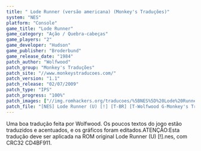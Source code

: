 ```yaml
---
title: " Lode Runner (versão americana) (Monkey's Traduções)"
system: "NES"
platform: "Console"
game_title: "Lode Runner"
game_category: "Ação / Quebra-cabeças"
game_players: "2"
game_developer: "Hudson"
game_publisher: "Broderbund"
game_release_date: "1984"
patch_author: "Wolfwood"
patch_group: "Monkey's Traduções"
patch_site: "//www.monkeystraducoes.com/"
patch_version: "1.1"
patch_release: "02/07/2009"
patch_type: "IPS"
patch_progress: "100%"
patch_images: ["//img.romhackers.org/traducoes/%5BNES%5D%20Lode%20Runner%20-%20Monkey's%20Tradu%C3%A7%C3%B5es%20-%201.png","//img.romhackers.org/traducoes/%5BNES%5D%20Lode%20Runner%20-%20Monkey's%20Tradu%C3%A7%C3%B5es%20-%202.png","//img.romhackers.org/traducoes/%5BNES%5D%20Lode%20Runner%20-%20Monkey's%20Tradu%C3%A7%C3%B5es%20-%203.png"]
patch_file: "[NES] Lode Runner (U) [!] [T-BR] [T-Wolfwood G-Monkey's Traduções] [V-1.1 P-100% A-2009].rar"
---
```

Uma boa tradução feita por Wolfwood. Os poucos textos do jogo estão traduzidos e acentuados, e os gráficos foram editados.ATENÇÃO:Esta tradução deve ser aplicada na ROM original Lode Runner (U) [!].nes, com CRC32 CD4BF911.